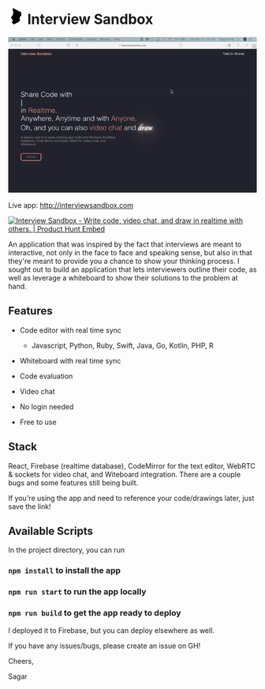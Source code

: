 # ![Chad](./client/public/chad.png) Interview Sandbox

![Flow](./client/public/Final.gif)

Live app: http://interviewsandbox.com

<a href="https://www.producthunt.com/posts/interview-sandbox?utm_source=badge-featured&utm_medium=badge&utm_souce=badge-interview-sandbox" target="_blank"><img src="https://api.producthunt.com/widgets/embed-image/v1/featured.svg?post_id=203837&theme=light" alt="Interview Sandbox - Write code, video chat, and draw in realtime with others. | Product Hunt Embed" style="width: 250px; height: 54px;" width="250px" height="54px" /></a>

An application that was inspired by the fact that interviews are meant to interactive, not only in the face to face and speaking sense, but also in that they're meant to provide you a chance to show your thinking process. I sought out to build an application that lets interviewers outline their code, as well as leverage a whiteboard to show their solutions to the problem at hand.

## Features

- Code editor with real time sync

  - Javascript, Python, Ruby, Swift, Java, Go, Kotlin, PHP, R

- Whiteboard with real time sync
- Code evaluation
- Video chat
- No login needed
- Free to use

## Stack

React, Firebase (realtime database), CodeMirror for the text editor, WebRTC & sockets for video chat, and Witeboard integration. There are a couple bugs and some features still being built.

If you're using the app and need to reference your code/drawings later, just save the link!

## Available Scripts

In the project directory, you can run

### `npm install` to install the app

### `npm run start` to run the app locally

### `npm run build` to get the app ready to deploy

I deployed it to Firebase, but you can deploy elsewhere as well.

If you have any issues/bugs, please create an issue on GH!

Cheers,

Sagar
